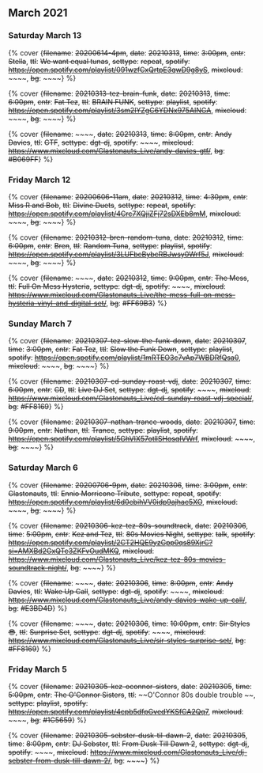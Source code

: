 ## March 2021

### Saturday March 13

{% cover {~~filename~~: ~~20200614-4pm~~, ~~date~~: ~~20210313~~, ~~time~~: ~~3:00pm~~, ~~cntr~~: ~~Stella~~, ~~ttl~~: ~~We want equal tunas~~, ~~settype~~: ~~repeat~~, ~~spotify~~: ~~https://open.spotify.com/playlist/091wzfCxQrtpE3qwD9g8yS~~, ~~mixcloud~~: ~~~~, ~~bg~~: ~~~~} %}

{% cover {~~filename~~: ~~20210313-tez-brain-funk~~, ~~date~~: ~~20210313~~, ~~time~~: ~~6:00pm~~, ~~cntr~~: ~~Fat Tez~~, ~~ttl~~: ~~BRAIN FUNK~~, ~~settype~~: ~~playlist~~, ~~spotify~~: ~~https://open.spotify.com/playlist/3sm2lYZgC6YDNx975AINGA~~, ~~mixcloud~~: ~~~~, ~~bg~~: ~~~~} %}

{% cover {~~filename~~: ~~~~, ~~date~~: ~~20210313~~, ~~time~~: ~~8:00pm~~, ~~cntr~~: ~~Andy Davies~~, ~~ttl~~: ~~GTF~~, ~~settype~~: ~~dgt-dj~~, ~~spotify~~: ~~~~, ~~mixcloud~~: ~~https://www.mixcloud.com/Glastonauts_Live/andy-davies-gtf/~~, ~~bg~~: ~~#B069FF~~} %}


### Friday March 12

{% cover {~~filename~~: ~~20200606-11am~~, ~~date~~: ~~20210312~~, ~~time~~: ~~4:30pm~~, ~~cntr~~: ~~Miss R and Bob~~, ~~ttl~~: ~~Divine Duets~~, ~~settype~~: ~~repeat~~, ~~spotify~~: ~~https://open.spotify.com/playlist/4Crc7XQjiZFj72sDXEb8mM~~, ~~mixcloud~~: ~~~~, ~~bg~~: ~~~~} %}

{% cover {~~filename~~: ~~20210312-bren-random-tuna~~, ~~date~~: ~~20210312~~, ~~time~~: ~~6:00pm~~, ~~cntr~~: ~~Bren~~, ~~ttl~~: ~~Random Tuna~~, ~~settype~~: ~~playlist~~, ~~spotify~~: ~~https://open.spotify.com/playlist/3LUFbcBybcRBJwsy0Wrf5J~~, ~~mixcloud~~: ~~~~, ~~bg~~: ~~~~} %}

{% cover {~~filename~~: ~~~~, ~~date~~: ~~20210312~~, ~~time~~: ~~9:00pm~~, ~~cntr~~: ~~The Mess~~, ~~ttl~~: ~~Full On Mess Hysteria~~, ~~settype~~: ~~dgt-dj~~, ~~spotify~~: ~~~~, ~~mixcloud~~: ~~https://www.mixcloud.com/Glastonauts_Live/the-mess-full-on-mess-hysteria-vinyl-and-digital-set/~~, ~~bg~~: ~~#FF69B3~~} %}


### Sunday March 7

{% cover {~~filename~~: ~~20210307-tez-slow-the-funk-down~~, ~~date~~: ~~20210307~~, ~~time~~: ~~3:00pm~~, ~~cntr~~: ~~Fat Tez~~, ~~ttl~~: ~~Slow the Funk Down~~, ~~settype~~: ~~playlist~~, ~~spotify~~: ~~https://open.spotify.com/playlist/1mRTEO3c7vAp7WBDRfQsa0~~, ~~mixcloud~~: ~~~~, ~~bg~~: ~~~~} %}

{% cover {~~filename~~: ~~20210307-cd-sunday-roast-vdj~~, ~~date~~: ~~20210307~~, ~~time~~: ~~6:00pm~~, ~~cntr~~: ~~CD~~, ~~ttl~~: ~~Live DJ Set~~, ~~settype~~: ~~dgt-dj~~, ~~spotify~~: ~~~~, ~~mixcloud~~: ~~https://www.mixcloud.com/Glastonauts_Live/cd-sunday-roast-vdj-special/~~, ~~bg~~: ~~#FF8169~~} %}

{% cover {~~filename~~: ~~20210307-nathan-trance-woods~~, ~~date~~: ~~20210307~~, ~~time~~: ~~9:00pm~~, ~~cntr~~: ~~Nathan~~, ~~ttl~~: ~~Trance~~, ~~settype~~: ~~playlist~~, ~~spotify~~: ~~https://open.spotify.com/playlist/5GhVlX57otllSHosqIVWrf~~, ~~mixcloud~~: ~~~~, ~~bg~~: ~~~~} %}

### Saturday March 6

{% cover {~~filename~~: ~~20200706-9pm~~, ~~date~~: ~~20210306~~, ~~time~~: ~~3:00pm~~, ~~cntr~~: ~~Glastonauts~~, ~~ttl~~: ~~Ennio Morricone Tribute~~, ~~settype~~: ~~repeat~~, ~~spotify~~: ~~https://open.spotify.com/playlist/6d0ebihVV0idp9ajhae5XO~~, ~~mixcloud~~: ~~~~, ~~bg~~: ~~~~} %}

{% cover {~~filename~~: ~~20210306-kez-tez-80s-soundtrack~~, ~~date~~: ~~20210306~~, ~~time~~: ~~5:00pm~~, ~~cntr~~: ~~Kez and Tez~~, ~~ttl~~: ~~80s Movies Night~~, ~~settype~~: ~~talk~~, ~~spotify~~: ~~https://open.spotify.com/playlist/2CT2HQE9yzGpp0qs89XjrC?si=AMXBd2GxQTe3ZKFvOudMKQ~~, ~~mixcloud~~: ~~https://www.mixcloud.com/Glastonauts_Live/kez-tez-80s-movies-soundtrack-night/~~, ~~bg~~: ~~~~} %}

{% cover {~~filename~~: ~~~~, ~~date~~: ~~20210306~~, ~~time~~: ~~8:00pm~~, ~~cntr~~: ~~Andy Davies~~, ~~ttl~~: ~~Wake Up Call~~, ~~settype~~: ~~dgt-dj~~, ~~spotify~~: ~~~~, ~~mixcloud~~: ~~https://www.mixcloud.com/Glastonauts_Live/andy-davies-wake-up-call/~~, ~~bg~~: ~~#E3BD4D~~} %}

{% cover {~~filename~~: ~~~~, ~~date~~: ~~20210306~~, ~~time~~: ~~10:00pm~~, ~~cntr~~: ~~Sir Styles 😎~~, ~~ttl~~: ~~Surprise Set~~, ~~settype~~: ~~dgt-dj~~, ~~spotify~~: ~~~~, ~~mixcloud~~: ~~https://www.mixcloud.com/Glastonauts_Live/sir-styles-surprise-set/~~, ~~bg~~: ~~#FF8169~~} %}

### Friday March 5

{% cover {~~filename~~: ~~20210305-kez-oconnor-sisters~~, ~~date~~: ~~20210305~~, ~~time~~: ~~5:00pm~~, ~~cntr~~: ~~The O'Connor Sisters~~, ~~ttl~~: ~~O'Connor 80s double trouble ~~, ~~settype~~: ~~playlist~~, ~~spotify~~: ~~https://open.spotify.com/playlist/4cpb5dfpGvedYKSfCA2Qq7~~, ~~mixcloud~~: ~~~~, ~~bg~~: ~~#1C5659~~} %}

{% cover {~~filename~~: ~~20210305-sebster-dusk-til-dawn-2~~, ~~date~~: ~~20210305~~, ~~time~~: ~~8:00pm~~, ~~cntr~~: ~~DJ Sebster~~, ~~ttl~~: ~~From Dusk Till Dawn 2~~, ~~settype~~: ~~dgt-dj~~, ~~spotify~~: ~~~~, ~~mixcloud~~: ~~https://www.mixcloud.com/Glastonauts_Live/dj-sebster-from-dusk-till-dawn-2/~~, ~~bg~~: ~~~~} %}